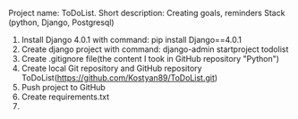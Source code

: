 Project name: ToDoList. 
Short description: Creating goals, reminders
Stack (python, Django, Postgresql)
1. Install Django 4.0.1 with command: pip install Django==4.0.1
2. Create django project with command: django-admin startproject todolist
3. Create .gitignore file(the content I took in GitHub repository "Python")
4. Create local Git repository and GitHub repository ToDoList(https://github.com/Kostyan89/ToDoList.git)
5. Push project to GitHub
6. Create requirements.txt
7. 